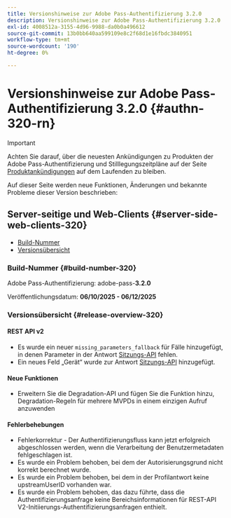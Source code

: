 ```yaml
---
title: Versionshinweise zur Adobe Pass-Authentifizierung 3.2.0
description: Versionshinweise zur Adobe Pass-Authentifizierung 3.2.0
exl-id: 4008512a-3155-4d96-9988-da0b0a496612
source-git-commit: 13b0bb640aa599109e8c2f68d1e16fbdc3840951
workflow-type: tm+mt
source-wordcount: '190'
ht-degree: 0%

---
```


# Versionshinweise zur Adobe Pass-Authentifizierung 3.2.0 {#authn-320-rn}

>[!IMPORTANT]
>
> Achten Sie darauf, über die neuesten Ankündigungen zu Produkten der Adobe Pass-Authentifizierung und Stilllegungszeitpläne auf der Seite [Produktankündigungen](/help/authentication/product-announcements.md) auf dem Laufenden zu bleiben.

Auf dieser Seite werden neue Funktionen, Änderungen und bekannte Probleme dieser Version beschrieben:

## Server-seitige und Web-Clients {#server-side-web-clients-320}

* [Build-Nummer](#build-number-320)
* [Versionsübersicht](#release-overview-320)

### Build-Nummer {#build-number-320}

Adobe Pass-Authentifizierung: adobe-pass-**3.2.0**

Veröffentlichungsdatum: **06/10/2025 - 06/12/2025**

### Versionsübersicht {#release-overview-320}

#### REST API v2

* Es wurde ein neuer `missing_parameters_fallback` für Fälle hinzugefügt, in denen Parameter in der Antwort [Sitzungs-API](/help/authentication/integration-guide-programmers/rest-apis/rest-api-v2/apis/sessions-apis/rest-api-v2-sessions-apis-create-authentication-session.md) fehlen.
* Ein neues Feld „Gerät“ wurde zur Antwort [Sitzungs-API](/help/authentication/integration-guide-programmers/rest-apis/rest-api-v2/apis/sessions-apis/rest-api-v2-sessions-apis-retrieve-authentication-session-information-using-code.md) hinzugefügt.

#### Neue Funktionen

* Erweitern Sie die Degradation-API und fügen Sie die Funktion hinzu, Degradation-Regeln für mehrere MVPDs in einem einzigen Aufruf anzuwenden

#### Fehlerbehebungen

* Fehlerkorrektur - Der Authentifizierungsfluss kann jetzt erfolgreich abgeschlossen werden, wenn die Verarbeitung der Benutzermetadaten fehlgeschlagen ist.
* Es wurde ein Problem behoben, bei dem der Autorisierungsgrund nicht korrekt berechnet wurde.
* Es wurde ein Problem behoben, bei dem in der Profilantwort keine upstreamUserID vorhanden war.
* Es wurde ein Problem behoben, das dazu führte, dass die Authentifizierungsanfrage keine Bereichsinformationen für REST-API V2-Initiierungs-Authentifizierungsanfragen enthielt.
